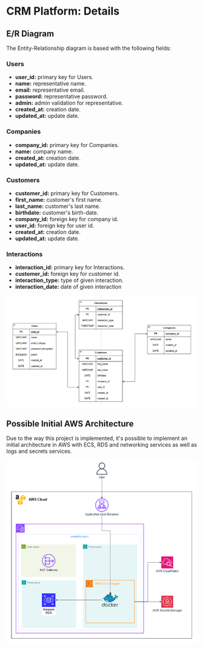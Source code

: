 # CRM Platform: Details

## E/R Diagram
The Entity-Relationship diagram is based with the following fields:

### Users
- **user_id:** primary key for Users.
- **name:** representative name.
- **email:** representative email.
- **password:** representative password.
- **admin:** admin validation for representative.
- **created_at:** creation date.
- **updated_at:** update date.
### Companies
- **company_id:** primary key for Companies.
- **name:** company name.
- **created_at:** creation date.
- **updated_at:** update date.
### Customers
- **customer_id:** primary key for Customers.
- **first_name:** customer's first name.
- **last_name:** customer's last name.
- **birthdate:** customer's birth-date.
- **company_id:** foreign key for company id.
- **user_id:** foreign key for user id.
- **created_at:** creation date.
- **updated_at:** update date.
### Interactions
- **interaction_id:** primary key for Interactions.
- **customer_id:** foreign key for customer id.
- **interaction_type:** type of given interaction.
- **interaction_date:** date of given interaction

![E/R Diagram](https://github.com/robertcharca/tip-crm-platform/blob/dev/assets/er_diagram.png?raw=true)

## Possible Initial AWS Architecture
Due to the way this project is implemented, it's possible to implement an initial architecture in AWS with ECS, RDS and networking services as well as logs and secrets services.

![Initial AWS Architecture](https://github.com/robertcharca/tip-crm-platform/blob/dev/assets/initial_architecture.png?raw=true)